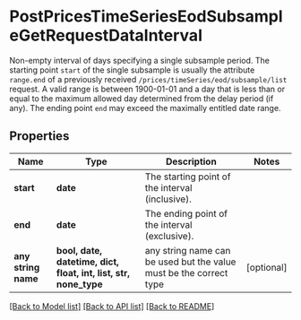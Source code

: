 # PostPricesTimeSeriesEodSubsampleGetRequestDataInterval

Non-empty interval of days specifying a single subsample period. The starting point `start` of the single subsample is usually the attribute `range.end` of a previously received `/prices/timeSeries/eod/subsample/list` request. A valid range is between 1900-01-01 and a day that is less than or equal to the maximum allowed day determined from the delay period (if any). The ending point `end` may exceed the maximally entitled date range.

## Properties
Name | Type | Description | Notes
------------ | ------------- | ------------- | -------------
**start** | **date** | The starting point of the interval (inclusive).  | 
**end** | **date** | The ending point of the interval (exclusive). | 
**any string name** | **bool, date, datetime, dict, float, int, list, str, none_type** | any string name can be used but the value must be the correct type | [optional]

[[Back to Model list]](../README.md#documentation-for-models) [[Back to API list]](../README.md#documentation-for-api-endpoints) [[Back to README]](../README.md)


